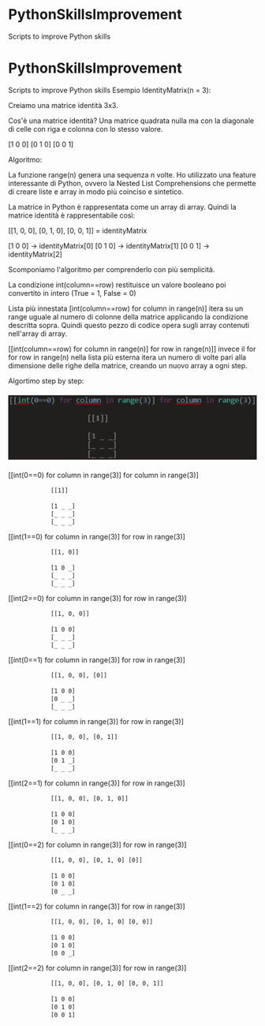 # PythonSkillsImprovement
Scripts to improve Python skills
# PythonSkillsImprovement
Scripts to improve Python skills
Esempio IdentityMatrix(n = 3):

Creiamo una matrice identità 3x3.

Cos'è una matrice identità? 
Una matrice quadrata nulla ma con la diagonale di celle con riga e colonna con lo stesso valore.

[1 0 0]
[0 1 0]
[0 0 1]


Algoritmo:

La funzione range(n) genera una sequenza n volte.
Ho utilizzato una feature interessante di Python, ovvero la Nested List Comprehensions che permette di creare liste e array in modo più coinciso e sintetico.

La matrice in Python è rappresentata come un array di array. Quindi la matrice identità è rappresentabile così:

[[1, 0, 0], [0, 1, 0], [0, 0, 1]] = identityMatrix

[1 0 0] -> identityMatrix[0]
[0 1 0] -> identityMatrix[1]
[0 0 1] -> identityMatrix[2]

Scomponiamo l'algoritmo per comprenderlo con più semplicità.

La condizione int(column==row) restituisce un valore booleano poi convertito in intero (True = 1, False = 0)

Lista più innestata [int(column==row) for column in range(n)] itera su un range uguale al numero di colonne della matrice applicando la condizione  descritta sopra. Quindi questo pezzo di codice opera sugli array contenuti nell'array di array.

[[int(column==row) for column in range(n)] for row in range(n)]] invece il for for row in range(n) nella lista più esterna itera un numero di volte pari alla dimensione delle righe della matrice, creando un nuovo array a ogni step.

Algortimo step by step:

![Alt text](https://github.com/DelsHanzo/PythonSkillsImprovement/blob/main/Documentation/IdentityMatrix.gif)

[[int(0==0) for column in range(3)] for column in range(3)]

				[[1]]
				
				[1 _ _]
				[_ _ _]
				[_ _ _]


[[int(1==0) for column in range(3)] for row in range(3)]

				[[1, 0]]
				
				[1 0 _]
				[_ _ _]
				[_ _ _]


[[int(2==0) for column in range(3)] for row in range(3)]

				[[1, 0, 0]]
				
				[1 0 0]
				[_ _ _]
				[_ _ _]


[[int(0==1) for column in range(3)] for row in range(3)]

				[[1, 0, 0], [0]]
				
				[1 0 0]
				[0 _ _]
				[_ _ _]

[[int(1==1) for column in range(3)] for row in range(3)]

				[[1, 0, 0], [0, 1]]
				
				[1 0 0]
				[0 1 _]
				[_ _ _]

[[int(2==1) for column in range(3)] for row in range(3)]

				[[1, 0, 0], [0, 1, 0]]
				
				[1 0 0]
				[0 1 0]
				[_ _ _]

[[int(0==2) for column in range(3)] for row in range(3)]

				[[1, 0, 0], [0, 1, 0] [0]]
				
				[1 0 0]
				[0 1 0]
				[0 _ _]

[[int(1==2) for column in range(3)] for row in range(3)]

				[[1, 0, 0], [0, 1, 0] [0, 0]]
				
				[1 0 0]
				[0 1 0]
				[0 0 _]

[[int(2==2) for column in range(3)] for row in range(3)]

				[[1, 0, 0], [0, 1, 0] [0, 0, 1]]
				
				[1 0 0]
				[0 1 0]
				[0 0 1]
